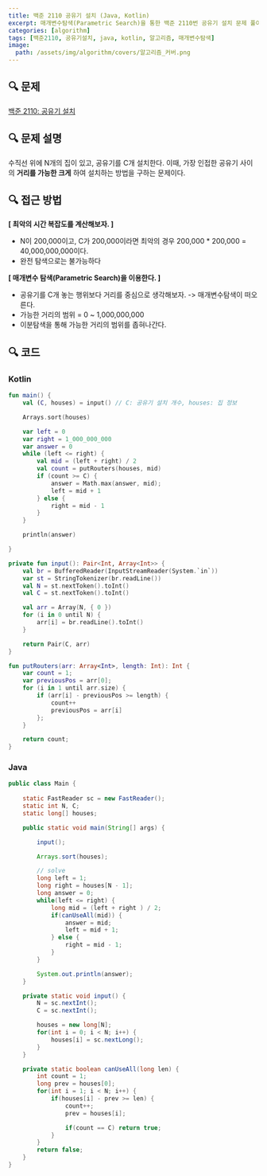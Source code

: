 ```yaml
---
title: 백준 2110 공유기 설치 (Java, Kotlin)
excerpt: 매개변수탐색(Parametric Search)을 통한 백준 2110번 공유기 설치 문제 풀이 
categories: [algorithm]
tags: [백준2110, 공유기설치, java, kotlin, 알고리즘, 매개변수탐색]
image:
  path: /assets/img/algorithm/covers/알고리즘_커버.png
---
```


## 🔍 문제
[백준 2110: 공유기 설치](https://www.acmicpc.net/problem/2110)

## 🔍 문제 설명
수직선 위에 N개의 집이 있고, 공유기를 C개 설치한다. 이때, 가장 인접한 공유기 사이의 **거리를 가능한 크게** 하여 설치하는 방법을 구하는 문제이다.

## 🔍 접근 방법
**[ 최악의 시간 복잡도를 계산해보자. ]**
 - N이 200,000이고, C가 200,000이라면 최악의 경우 200,000 * 200,000 = 40,000,000,000이다. 
 - 완전 탐색으로는 불가능하다

**[ 매개변수 탐색(Parametric Search)을 이용한다. ]**
 - 공유기를 C개 놓는 행위보다 거리를 중심으로 생각해보자. -> 매개변수탐색이 떠오른다.
 - 가능한 거리의 범위 = 0 ~ 1,000,000,000
 - 이분탐색을 통해 가능한 거리의 범위를 좁혀나간다.

## 🔍 코드
### Kotlin
~~~kotlin
fun main() {
    val (C, houses) = input() // C: 공유기 설치 개수, houses: 집 정보

    Arrays.sort(houses)

    var left = 0
    var right = 1_000_000_000
    var answer = 0
    while (left <= right) {
        val mid = (left + right) / 2
        val count = putRouters(houses, mid)
        if (count >= C) {
            answer = Math.max(answer, mid);
            left = mid + 1
        } else {
            right = mid - 1
        }
    }

    println(answer)

}

private fun input(): Pair<Int, Array<Int>> {
    val br = BufferedReader(InputStreamReader(System.`in`))
    var st = StringTokenizer(br.readLine())
    val N = st.nextToken().toInt()
    val C = st.nextToken().toInt()

    val arr = Array(N, { 0 })
    for (i in 0 until N) {
        arr[i] = br.readLine().toInt()
    }

    return Pair(C, arr)
}

fun putRouters(arr: Array<Int>, length: Int): Int {
    var count = 1;
    var previousPos = arr[0];
    for (i in 1 until arr.size) {
        if (arr[i] - previousPos >= length) {
            count++
            previousPos = arr[i]
        };
    }

    return count;
}
~~~


### Java
~~~java
public class Main {
    
    static FastReader sc = new FastReader();
    static int N, C;
    static long[] houses;

    public static void main(String[] args) {

        input();

        Arrays.sort(houses);

        // solve
        long left = 1;
        long right = houses[N - 1];
        long answer = 0;
        while(left <= right) {
            long mid = (left + right ) / 2;
            if(canUseAll(mid)) {
                answer = mid;
                left = mid + 1;
            } else {
                right = mid - 1;
            }
        }

        System.out.println(answer);
    }

    private static void input() {
        N = sc.nextInt();
        C = sc.nextInt();

        houses = new long[N];
        for(int i = 0; i < N; i++) {
            houses[i] = sc.nextLong();
        }
    }

    private static boolean canUseAll(long len) {
        int count = 1;
        long prev = houses[0];
        for(int i = 1; i < N; i++) {
            if(houses[i] - prev >= len) {
                count++;
                prev = houses[i];

                if(count == C) return true;
            }
        }
        return false;
    }
}
~~~

